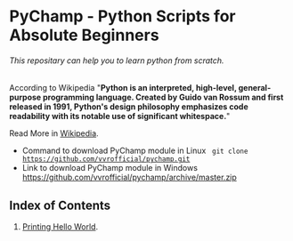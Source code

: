 # PyChamp - Python Scripts for Absolute Beginners

###### This repositary can help you to learn python from scratch.

According to Wikipedia "**Python is an interpreted, high-level, general-purpose programming language. Created by Guido van Rossum and first released in 1991, Python's design philosophy emphasizes code readability with its notable use of significant whitespace.**"

Read More in [Wikipedia](https://en.wikipedia.org/wiki/Python_(programming_language)/).

- Command to download PyChamp module in Linux <code> git clone https://github.com/vvrofficial/pychamp.git </code>
- Link to download PyChamp module in Windows  https://github.com/vvrofficial/pychamp/archive/master.zip

## Index of Contents
1. [Printing Hello World](https://github.com/vvrofficial/pychamp/blob/master/helloworld.py/).
